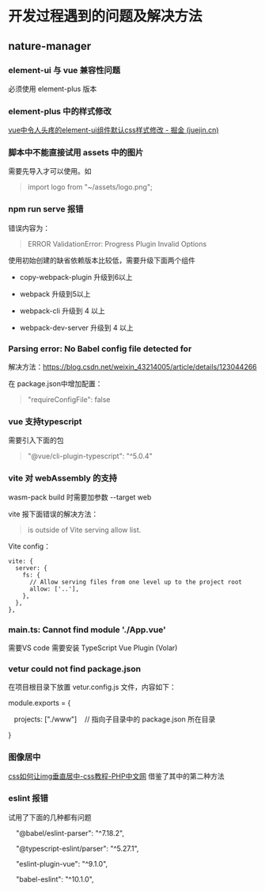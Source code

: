 # 开发过程遇到的问题及解决方法

## nature-manager

### element-ui 与 vue 兼容性问题

必须使用 element-plus 版本

### element-plus 中的样式修改

[vue中令人头疼的element-ui组件默认css样式修改 - 掘金 (juejin.cn)](https://juejin.cn/post/7011016159545786376)

### 脚本中不能直接试用 assets 中的图片

需要先导入才可以使用。如

> import logo from "~/assets/logo.png";

### npm run serve 报错

错误内容为：

> ERROR  ValidationError: Progress Plugin Invalid Options

使用初始创建的缺省依赖版本比较低，需要升级下面两个组件

- copy-webpack-plugin 升级到6以上

- webpack 升级到5以上

- webpack-cli 升级到 4 以上

- webpack-dev-server 升级到 4 以上

### Parsing error: No Babel config file detected for

解决方法：https://blog.csdn.net/weixin_43214005/article/details/123044266

在 package.json中增加配置：

> "requireConfigFile": false

### vue 支持typescript

需要引入下面的包

> "@vue/cli-plugin-typescript": "^5.0.4"

### vite 对 webAssembly 的支持

wasm-pack build 时需要加参数 --target web 

vite 报下面错误的解决方法：

> is outside of Vite serving allow list.

Vite config：

```
vite: {
  server: {
    fs: {
      // Allow serving files from one level up to the project root
      allow: ['..'],
    },
  },
},
```

### main.ts: Cannot find module './App.vue'

需要VS code 需要安装 TypeScript Vue Plugin (Volar)

### vetur could not find package.json

在项目根目录下放置 vetur.config.js 文件，内容如下：

module.exports = {

   projects: ["./www"]    // 指向子目录中的 package.json 所在目录

}

### 图像居中

[css如何让img垂直居中-css教程-PHP中文网](https://www.php.cn/css-tutorial-413180.html) 借鉴了其中的第二种方法

### eslint 报错

试用了下面的几种都有问题

    "@babel/eslint-parser": "^7.18.2",

    "@typescript-eslint/parser": "^5.27.1",

    "eslint-plugin-vue": "^9.1.0",

    "babel-eslint": "^10.1.0",
